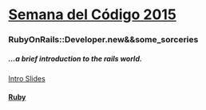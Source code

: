 # [Semana del Código 2015](http://semanadelcodigo.com/)

### RubyOnRails::Developer.new&&some_sorceries

##### …a brief introduction to the rails world.

[Intro Slides](https://docs.google.com/presentation/d/14vXfgRytpmrTAKUAcLj2uDwMuvAvBUz1ymSTv-sr0SM/edit?usp=sharing)

#### [Ruby](https://github.com/zenbakiak/sdc-rails-intro/tree/master/ruby)